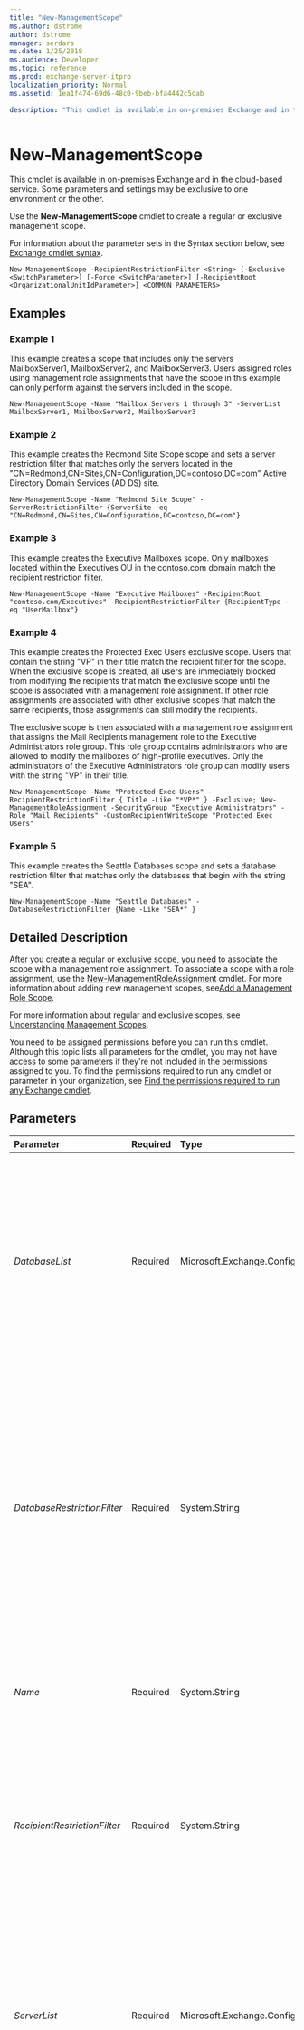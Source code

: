 ```yaml
---
title: "New-ManagementScope"
ms.author: dstrome
author: dstrome
manager: serdars
ms.date: 1/25/2018
ms.audience: Developer
ms.topic: reference
ms.prod: exchange-server-itpro
localization_priority: Normal
ms.assetid: 1ea1f474-69d6-48c0-9beb-bfa4442c5dab

description: "This cmdlet is available in on-premises Exchange and in the cloud-based service. Some parameters and settings may be exclusive to one environment or the other."
---
```


# New-ManagementScope

This cmdlet is available in on-premises Exchange and in the cloud-based service. Some parameters and settings may be exclusive to one environment or the other. 
  
Use the **New-ManagementScope** cmdlet to create a regular or exclusive management scope.
  
For information about the parameter sets in the Syntax section below, see [Exchange cmdlet syntax](https://technet.microsoft.com/library/bb123552.aspx). 
  
```
New-ManagementScope -RecipientRestrictionFilter <String> [-Exclusive <SwitchParameter>] [-Force <SwitchParameter>] [-RecipientRoot <OrganizationalUnitIdParameter>] <COMMON PARAMETERS>

```

## Examples
<a name="Examples"> </a>

### Example 1

This example creates a scope that includes only the servers MailboxServer1, MailboxServer2, and MailboxServer3. Users assigned roles using management role assignments that have the scope in this example can only perform against the servers included in the scope.
  
```
New-ManagementScope -Name "Mailbox Servers 1 through 3" -ServerList MailboxServer1, MailboxServer2, MailboxServer3
```

### Example 2

This example creates the Redmond Site Scope scope and sets a server restriction filter that matches only the servers located in the "CN=Redmond,CN=Sites,CN=Configuration,DC=contoso,DC=com" Active Directory Domain Services (AD DS) site.
  
```
New-ManagementScope -Name "Redmond Site Scope" -ServerRestrictionFilter {ServerSite -eq "CN=Redmond,CN=Sites,CN=Configuration,DC=contoso,DC=com"}
```

### Example 3

This example creates the Executive Mailboxes scope. Only mailboxes located within the Executives OU in the contoso.com domain match the recipient restriction filter.
  
```
New-ManagementScope -Name "Executive Mailboxes" -RecipientRoot "contoso.com/Executives" -RecipientRestrictionFilter {RecipientType -eq "UserMailbox"}
```

### Example 4

This example creates the Protected Exec Users exclusive scope. Users that contain the string "VP" in their title match the recipient filter for the scope. When the exclusive scope is created, all users are immediately blocked from modifying the recipients that match the exclusive scope until the scope is associated with a management role assignment. If other role assignments are associated with other exclusive scopes that match the same recipients, those assignments can still modify the recipients.
  
The exclusive scope is then associated with a management role assignment that assigns the Mail Recipients management role to the Executive Administrators role group. This role group contains administrators who are allowed to modify the mailboxes of high-profile executives. Only the administrators of the Executive Administrators role group can modify users with the string "VP" in their title.
  
```
New-ManagementScope -Name "Protected Exec Users" -RecipientRestrictionFilter { Title -Like "*VP*" } -Exclusive; New-ManagementRoleAssignment -SecurityGroup "Executive Administrators" -Role "Mail Recipients" -CustomRecipientWriteScope "Protected Exec Users"
```

### Example 5

This example creates the Seattle Databases scope and sets a database restriction filter that matches only the databases that begin with the string "SEA".
  
```
New-ManagementScope -Name "Seattle Databases" -DatabaseRestrictionFilter {Name -Like "SEA*" }
```

## Detailed Description
<a name="DetailedDescription"> </a>

After you create a regular or exclusive scope, you need to associate the scope with a management role assignment. To associate a scope with a role assignment, use the [New-ManagementRoleAssignment](new-managementroleassignment.md) cmdlet. For more information about adding new management scopes, see[Add a Management Role Scope](https://technet.microsoft.com/library/b97a5be3-15cc-4954-ba30-a824a95e21be.aspx).
  
For more information about regular and exclusive scopes, see [Understanding Management Scopes](https://technet.microsoft.com/library/24ed4a38-438a-4223-9f9c-5d4dea4b046b.aspx).
  
You need to be assigned permissions before you can run this cmdlet. Although this topic lists all parameters for the cmdlet, you may not have access to some parameters if they're not included in the permissions assigned to you. To find the permissions required to run any cmdlet or parameter in your organization, see [Find the permissions required to run any Exchange cmdlet](https://technet.microsoft.com/library/mt432940.aspx).
  
## Parameters
<a name="DetailedDescription"> </a>

|**Parameter**|**Required**|**Type**|**Description**|
|:-----|:-----|:-----|:-----|
| _DatabaseList_ <br/> |Required  <br/> |Microsoft.Exchange.Configuration.Tasks.DatabaseIdParameter[]  <br/> |This parameter is available only in on-premises Exchange.  <br/> The _DatabaseList_ parameter specifies a list of databases to which the scope should be applied. Multiple databases can be specified, separated by commas. If you use the _DatabaseList_ parameter, you can't use the _DatabaseRestrictionFilter_, _ServerList_, _RecipientRestrictionFilter_, _RecipientRoot_, or _ServerRestrictionFilter_ parameters. <br/> |
| _DatabaseRestrictionFilter_ <br/> |Required  <br/> |System.String  <br/> |This parameter is available only in on-premises Exchange.  <br/> The _DatabaseRestrictionFilter_ parameter specifies the filter to apply to database objects. Only database objects that match the filter are included in the scope. If you use the _DatabaseRestrictionFilter_ parameter, you can't use the _RecipientRestrictionFilter_, _ServerRestrictionFilter_, _RecipientRoot_, _DatabaseList_, or _ServerList_ parameters. For a list of filterable database properties, see[Understanding Management Role Scopes](https://technet.microsoft.com/library/24ed4a38-438a-4223-9f9c-5d4dea4b046b.aspx).  <br/> |
| _Name_ <br/> |Required  <br/> |System.String  <br/> |The _Name_ parameter specifies the name of the management scope. The name can be up to 64 characters. If the name contains spaces, enclose the name in quotation marks ("). <br/> |
| _RecipientRestrictionFilter_ <br/> |Required  <br/> |System.String  <br/> |The _RecipientRestrictionFilter_ parameter specifies the filter to apply to recipient objects. Only recipient objects that match the filter are included in the scope. If you use the _RecipientRestrictionFilter_ parameter, you can't use the _DatabaseRestrictionFilter_, _DatabaseList_, _ServerList_, or _ServerRestrictionFilter_ parameters. <br/> |
| _ServerList_ <br/> |Required  <br/> |Microsoft.Exchange.Configuration.Tasks.ServerIdParameter[]  <br/> |This parameter is available only in on-premises Exchange.  <br/> The _ServerList_ parameter specifies a list of servers to which the scope should be applied. Multiple servers can be specified, separated by commas. If you use the _ServerList_ parameter, you can't use the _RecipientRestrictionFilter_, _RecipientRoot_, _DatabaseRestrictionFilter_, _DatabaseList_, or _ServerRestrictionFilter_ parameters. <br/> |
| _ServerRestrictionFilter_ <br/> |Required  <br/> |System.String  <br/> |This parameter is available only in on-premises Exchange.  <br/> The _ServerRestrictionFilter_ parameter specifies the filter to apply to server objects. Only server objects that match the filter are included in the scope. If you use the _ServerRestrictionFilter_ parameter, you can't use the _RecipientRestrictionFilter_, _RecipientRoot_, _DatabaseRestrictionFilter_, _DatabaseList_, or _ServerList_ parameters. For a list of filterable server properties, see[Understanding Management Role Scopes](https://technet.microsoft.com/library/24ed4a38-438a-4223-9f9c-5d4dea4b046b.aspx).  <br/> |
| _Confirm_ <br/> |Optional  <br/> |System.Management.Automation.SwitchParameter  <br/> | The _Confirm_ switch specifies whether to show or hide the confirmation prompt. How this switch affects the cmdlet depends on if the cmdlet requires confirmation before proceeding. <br/>  Destructive cmdlets (for example, **Remove-\*** cmdlets) have a built-in pause that forces you to acknowledge the command before proceeding. For these cmdlets, you can skip the confirmation prompt by using this exact syntax: `-Confirm:$false`.  <br/>  Most other cmdlets (for example, **New-\*** and **Set-\*** cmdlets) don't have a built-in pause. For these cmdlets, specifying the _Confirm_ switch without a value introduces a pause that forces you acknowledge the command before proceeding. <br/> |
| _DomainController_ <br/> |Optional  <br/> |Microsoft.Exchange.Data.Fqdn  <br/> |This parameter is available only in on-premises Exchange.  <br/> The _DomainController_ parameter specifies the domain controller that's used by this cmdlet to read data from or write data to Active Directory. You identify the domain controller by its fully qualified domain name (FQDN). For example, `dc01.contoso.com`.  <br/> |
| _Exclusive_ <br/> |Optional  <br/> |System.Management.Automation.SwitchParameter  <br/> |The _Exclusive_ switch specifies that the role should be an exclusive scope. <br/> > [!CAUTION]> When you create exclusive management scopes, only users or universal security groups (USG) assigned exclusive scopes that contain objects to be modified can access those objects. Users or USGs that aren't assigned an exclusive scope that contains the objects immediately lose access to those objects.           |
| _Force_ <br/> |Optional  <br/> |System.Management.Automation.SwitchParameter  <br/> |The _Force_ switch specifies that an exclusive scope should be created without showing the warning that the exclusive scope takes effect immediately. <br/> |
| _RecipientRoot_ <br/> |Optional  <br/> |Microsoft.Exchange.Configuration.Tasks.OrganizationalUnitIdParameter  <br/> |The _RecipientRoot_ parameter specifies the organizational unit (OU) under which the filter specified with the _RecipientRestrictionFilter_ parameter should be applied. If you use the _RecipientRoot_ parameter, you can't use the _DatabaseRestrictionFilter_, _DatabaseList_, _ServerList_, or _ServerRestrictionFilter_ parameters. <br/> |
| _WhatIf_ <br/> |Optional  <br/> |System.Management.Automation.SwitchParameter  <br/> |The _WhatIf_ switch simulates the actions of the command. You can use this switch to view the changes that would occur without actually applying those changes. You don't need to specify a value with this switch. <br/> |
   
## Input Types
<a name="InputTypes"> </a>

To see the input types that this cmdlet accepts, see [Cmdlet Input and Output Types](http://go.microsoft.com/fwlink/p/?linkId=616387). If the Input Type field for a cmdlet is blank, the cmdlet doesn't accept input data. 
  
## Return Types
<a name="ReturnTypes"> </a>

To see the return types, which are also known as output types, that this cmdlet accepts, see [Cmdlet Input and Output Types](http://go.microsoft.com/fwlink/p/?linkId=616387). If the Output Type field is blank, the cmdlet doesn't return data. 
  

